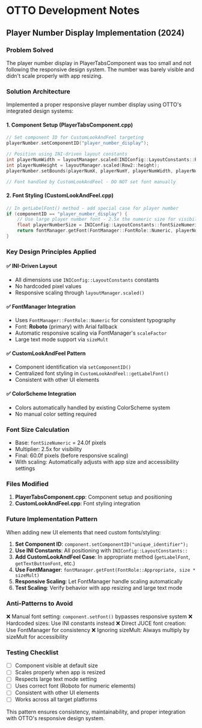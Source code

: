 # OTTO Development Notes

## Player Number Display Implementation (2024)

### Problem Solved
The player number display in PlayerTabsComponent was too small and not following the responsive design system. The number was barely visible and didn't scale properly with app resizing.

### Solution Architecture
Implemented a proper responsive player number display using OTTO's integrated design systems:

#### 1. Component Setup (PlayerTabsComponent.cpp)
```cpp
// Set component ID for CustomLookAndFeel targeting
playerNumber.setComponentID("player_number_display");

// Position using INI-driven layout constants
int playerNumWidth = layoutManager.scaled(INIConfig::LayoutConstants::Row2::playerNumberWidth);
int playerNumHeight = layoutManager.scaled(Row2::height);
playerNumber.setBounds(playerNumX, playerNumY, playerNumWidth, playerNumHeight);

// Font handled by CustomLookAndFeel - DO NOT set font manually
```

#### 2. Font Styling (CustomLookAndFeel.cpp)
```cpp
// In getLabelFont() method - add special case for player number
if (componentID == "player_number_display") {
    // Use large player number font - 2.5x the numeric size for visibility, with responsive scaling
    float playerNumberSize = INIConfig::LayoutConstants::fontSizeNumeric * 2.5f;  // 25% larger than double
    return fontManager.getFont(FontManager::FontRole::Numeric, playerNumberSize * sizeMult);
}
```

### Key Design Principles Applied

#### ✅ INI-Driven Layout
- All dimensions use `INIConfig::LayoutConstants` constants
- No hardcoded pixel values
- Responsive scaling through `layoutManager.scaled()`

#### ✅ FontManager Integration
- Uses `FontManager::FontRole::Numeric` for consistent typography
- Font: **Roboto** (primary) with Arial fallback
- Automatic responsive scaling via FontManager's `scaleFactor`
- Large text mode support via `sizeMult`

#### ✅ CustomLookAndFeel Pattern
- Component identification via `setComponentID()`
- Centralized font styling in `CustomLookAndFeel::getLabelFont()`
- Consistent with other UI elements

#### ✅ ColorScheme Integration
- Colors automatically handled by existing ColorScheme system
- No manual color setting required

### Font Size Calculation
- Base: `fontSizeNumeric` = 24.0f pixels
- Multiplier: 2.5x for visibility
- Final: 60.0f pixels (before responsive scaling)
- With scaling: Automatically adjusts with app size and accessibility settings

### Files Modified
1. **PlayerTabsComponent.cpp**: Component setup and positioning
2. **CustomLookAndFeel.cpp**: Font styling integration

### Future Implementation Pattern

When adding new UI elements that need custom fonts/styling:

1. **Set Component ID**: `component.setComponentID("unique_identifier");`
2. **Use INI Constants**: All positioning with `INIConfig::LayoutConstants::`
3. **Add CustomLookAndFeel Case**: In appropriate method (`getLabelFont`, `getTextButtonFont`, etc.)
4. **Use FontManager**: `fontManager.getFont(FontRole::Appropriate, size * sizeMult)`
5. **Responsive Scaling**: Let FontManager handle scaling automatically
6. **Test Scaling**: Verify behavior with app resizing and large text mode

### Anti-Patterns to Avoid
❌ Manual font setting: `component.setFont()` bypasses responsive system
❌ Hardcoded sizes: Use INI constants instead
❌ Direct JUCE font creation: Use FontManager for consistency
❌ Ignoring sizeMult: Always multiply by sizeMult for accessibility

### Testing Checklist
- [ ] Component visible at default size
- [ ] Scales properly when app is resized
- [ ] Respects large text mode setting
- [ ] Uses correct font (Roboto for numeric elements)
- [ ] Consistent with other UI elements
- [ ] Works across all target platforms

This pattern ensures consistency, maintainability, and proper integration with OTTO's responsive design system.